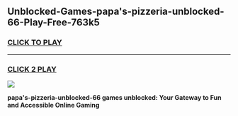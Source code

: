 
## Unblocked-Games-papa's-pizzeria-unblocked-66-Play-Free-763k5
<h3>
<a href="https://premium76.site?title=papa's-pizzeria-unblocked-66&ref=17A">CLICK TO PLAY</a></h3>
<hr>

<h3>
<a href="https://premium76.site?title=papa's-pizzeria-unblocked-66&ref=17A">CLICK 2 PLAY</a>
  
</h3>

<a href="https://premium76.site?title=papa's-pizzeria-unblocked-66&ref=17A"><img src="https://clearcache.store/games.png"></a>


**papa's-pizzeria-unblocked-66 games unblocked: Your Gateway to Fun and Accessible Online Gaming**
